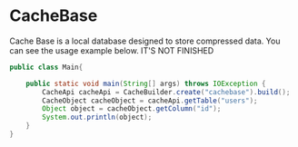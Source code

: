 # CacheBase
Cache Base is a local database designed to store compressed data. You can see the usage example below. IT'S NOT FINISHED
```java
public class Main{

    public static void main(String[] args) throws IOException {
        CacheApi cacheApi = CacheBuilder.create("cachebase").build();
        CacheObject cacheObject = cacheApi.getTable("users");
        Object object = cacheObject.getColumn("id");
        System.out.println(object);
    }
}
```
